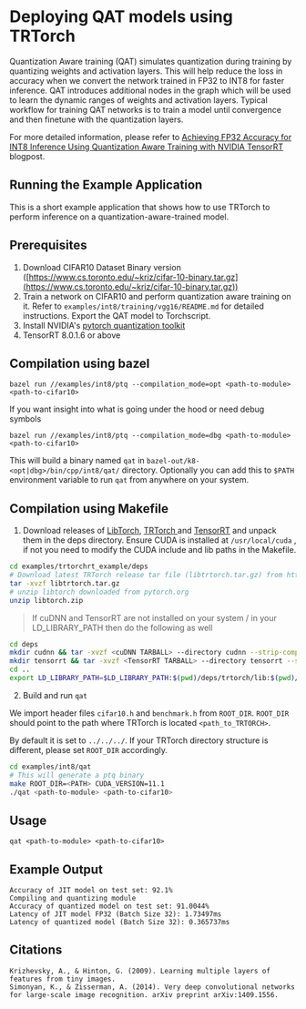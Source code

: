 # Deploying QAT models using TRTorch

Quantization Aware training (QAT) simulates quantization during training by quantizing weights and activation layers. This will help reduce the loss in accuracy when we convert the network trained in FP32 to INT8 for faster inference. QAT introduces additional nodes in the graph which will be used to learn the dynamic ranges of weights and activation layers. Typical workflow for training QAT networks is to train a model until convergence and then finetune with the quantization layers.

For more detailed information, please refer to <a href="https://developer.nvidia.com/blog/achieving-fp32-accuracy-for-int8-inference-using-quantization-aware-training-with-tensorrt/">Achieving FP32 Accuracy for INT8 Inference Using Quantization Aware Training with NVIDIA TensorRT</a> blogpost.


## Running the Example Application

This is a short example application that shows how to use TRTorch to perform inference on a quantization-aware-trained model.

## Prerequisites

1. Download CIFAR10 Dataset Binary version ([https://www.cs.toronto.edu/~kriz/cifar-10-binary.tar.gz](https://www.cs.toronto.edu/~kriz/cifar-10-binary.tar.gz))
2. Train a network on CIFAR10 and perform quantization aware training on it. Refer to `examples/int8/training/vgg16/README.md` for detailed instructions.
   Export the QAT model to Torchscript.
3. Install NVIDIA's <a href="https://github.com/NVIDIA/TensorRT/tree/master/tools/pytorch-quantization">pytorch quantization toolkit</a>
4. TensorRT 8.0.1.6 or above

## Compilation using bazel

``` shell
bazel run //examples/int8/ptq --compilation_mode=opt <path-to-module> <path-to-cifar10>
```

If you want insight into what is going under the hood or need debug symbols

``` shell
bazel run //examples/int8/ptq --compilation_mode=dbg <path-to-module> <path-to-cifar10>
```

This will build a binary named `qat` in `bazel-out/k8-<opt|dbg>/bin/cpp/int8/qat/` directory. Optionally you can add this to `$PATH` environment variable to run `qat` from anywhere on your system.

## Compilation using Makefile

1) Download releases of <a href="https://pytorch.org">LibTorch</a>, <a href="https://github.com/NVIDIA/TRTorch/releases">TRTorch </a>and <a href="https://developer.nvidia.com/nvidia-tensorrt-download">TensorRT</a> and unpack them in the deps directory. Ensure CUDA is installed at `/usr/local/cuda` , if not you need to modify the CUDA include and lib paths in the Makefile.

```sh
cd examples/trtorchrt_example/deps
# Download latest TRTorch release tar file (libtrtorch.tar.gz) from https://github.com/NVIDIA/TRTorch/releases
tar -xvzf libtrtorch.tar.gz
# unzip libtorch downloaded from pytorch.org
unzip libtorch.zip
```

> If cuDNN and TensorRT are not installed on your system / in your LD_LIBRARY_PATH then do the following as well

```sh
cd deps
mkdir cudnn && tar -xvzf <cuDNN TARBALL> --directory cudnn --strip-components=1
mkdir tensorrt && tar -xvzf <TensorRT TARBALL> --directory tensorrt --strip-components=1
cd ..
export LD_LIBRARY_PATH=$LD_LIBRARY_PATH:$(pwd)/deps/trtorch/lib:$(pwd)/deps/libtorch/lib:$(pwd)/deps/tensorrt/lib:$(pwd)/deps/cudnn/lib64:/usr/local/cuda/lib
```

2) Build and run `qat`

We import header files `cifar10.h` and `benchmark.h` from `ROOT_DIR`. `ROOT_DIR` should point to the path where TRTorch is located `<path_to_TRTORCH>`.

By default it is set to `../../../`. If your TRTorch directory structure is different, please set `ROOT_DIR` accordingly.

```sh
cd examples/int8/qat
# This will generate a ptq binary
make ROOT_DIR=<PATH> CUDA_VERSION=11.1
./qat <path-to-module> <path-to-cifar10>
```

## Usage

``` shell
qat <path-to-module> <path-to-cifar10>
```

## Example Output

```
Accuracy of JIT model on test set: 92.1%
Compiling and quantizing module
Accuracy of quantized model on test set: 91.0044%
Latency of JIT model FP32 (Batch Size 32): 1.73497ms
Latency of quantized model (Batch Size 32): 0.365737ms
```

## Citations

```
Krizhevsky, A., & Hinton, G. (2009). Learning multiple layers of features from tiny images.
Simonyan, K., & Zisserman, A. (2014). Very deep convolutional networks for large-scale image recognition. arXiv preprint arXiv:1409.1556.
```
